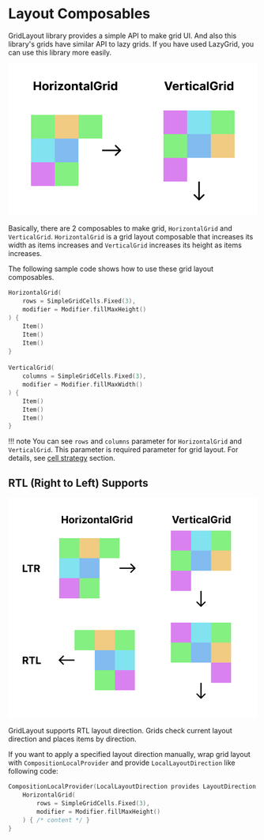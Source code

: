 # Layout Composables

GridLayout library provides a simple API to make grid UI.
And also this library's grids have similar API to lazy grids.
If you have used LazyGrid, you can use this library more easily.

![grid-increasing](./images/grid-increasing.png)

Basically, there are 2 composables to make grid, `HorizontalGrid` and `VerticalGrid`.
`HorizontalGrid` is a grid layout composable that increases its width as items increases
and `VerticalGrid` increases its height as items increases.

The following sample code shows how to use these grid layout composables.

```kotlin
HorizontalGrid(
    rows = SimpleGridCells.Fixed(3),
    modifier = Modifier.fillMaxHeight()
) {
    Item()
    Item()
    Item()
}

VerticalGrid(
    columns = SimpleGridCells.Fixed(3),
    modifier = Modifier.fillMaxWidth()
) {
    Item()
    Item()
    Item()
}
```

!!! note
    You can see `rows` and `columns` parameter for `HorizontalGrid` and `VerticalGrid`.
    This parameter is required parameter for grid layout.
    For details, see [cell strategy](./cell-strategy.md) section.

## RTL (Right to Left) Supports

![layout-directions](./images/layout-direction.png)

GridLayout supports RTL layout direction. Grids check current layout direction and places items by
direction.

If you want to apply a specified layout direction manually, wrap grid layout with `CompositionLocalProvider` and
provide `LocalLayoutDirection` like following code:

```kotlin
CompositionLocalProvider(LocalLayoutDirection provides LayoutDirection.Rtl) {
    HorizontalGrid(
        rows = SimpleGridCells.Fixed(3),
        modifier = Modifier.fillMaxHeight()
    ) { /* content */ }
}
```
